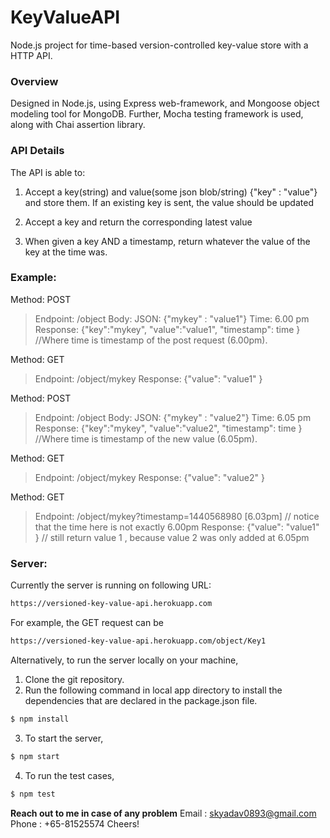 # KeyValueAPI
Node.js project for time-based version-controlled key-value store with a HTTP API.

### Overview
Designed in Node.js, using Express web-framework, and Mongoose object modeling tool for MongoDB.
Further, Mocha testing framework is used, along with Chai assertion library.

### API Details
The API is able to:

1. Accept a key(string) and value(some json blob/string) {"key" : "value"} and store them. If an existing key is sent, the value should be updated

2. Accept a key and return the corresponding latest value

3. When given a key AND a timestamp, return whatever the value of the key at the time was.

### Example:

Method: POST
> Endpoint: /object
> Body: JSON: {"mykey" : "value1"}
> Time: 6.00 pm
> Response: {"key":"mykey", "value":"value1", "timestamp": time } //Where time is timestamp of the post request (6.00pm).

Method: GET
> Endpoint: /object/mykey
> Response: {"value": "value1" }

Method: POST
> Endpoint: /object
> Body: JSON: {"mykey" : "value2"}
> Time: 6.05 pm
> Response: {"key":"mykey", "value":"value2", "timestamp": time } //Where time is timestamp of the new value (6.05pm).

Method: GET
> Endpoint: /object/mykey
> Response: {"value": "value2" }

Method: GET
> Endpoint: /object/mykey?timestamp=1440568980 [6.03pm] // notice that the time here is not exactly 6.00pm
> Response: {"value": "value1" } // still return value 1 , because value 2 was only added at 6.05pm

### Server:
Currently the server is running on following URL:
```sh
https://versioned-key-value-api.herokuapp.com
```
For example, the GET request can be
```sh
https://versioned-key-value-api.herokuapp.com/object/Key1
```


Alternatively, to run the server locally on your machine,
1. Clone the git repository.
2. Run the following command in local app directory to install the dependencies that are declared in the package.json file.
```sh
$ npm install
```
3. To start the server,
```sh
$ npm start
```
4. To run the test cases,
```sh
$ npm test
```

**Reach out to me in case of any problem** 
Email : skyadav0893@gmail.com Phone : +65-81525574
Cheers!

